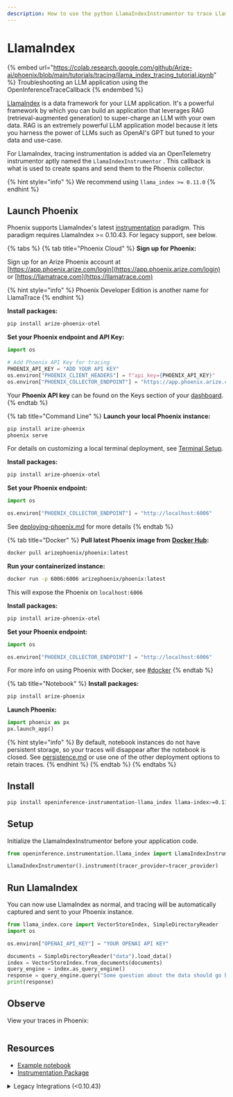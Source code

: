 ```yaml
---
description: How to use the python LlamaIndexInstrumentor to trace LlamaIndex
---
```


# LlamaIndex

{% embed url="https://colab.research.google.com/github/Arize-ai/phoenix/blob/main/tutorials/tracing/llama_index_tracing_tutorial.ipynb" %}
Troubleshooting an LLM application using the OpenInferenceTraceCallback
{% endembed %}

[LlamaIndex](https://github.com/run-llama/llama_index) is a data framework for your LLM application. It's a powerful framework by which you can build an application that leverages RAG (retrieval-augmented generation) to super-charge an LLM with your own data. RAG is an extremely powerful LLM application model because it lets you harness the power of LLMs such as OpenAI's GPT but tuned to your data and use-case.

For LlamaIndex, tracing instrumentation is added via an OpenTelemetry instrumentor aptly named the `LlamaIndexInstrumentor` . This callback is what is used to create spans and send them to the Phoenix collector.

{% hint style="info" %}
We recommend using `llama_index >= 0.11.0`
{% endhint %}

## Launch Phoenix

Phoenix supports LlamaIndex's latest [instrumentation](https://docs.llamaindex.ai/en/stable/module_guides/observability/instrumentation/) paradigm. This paradigm requires LlamaIndex >= 0.10.43. For legacy support, see below.

{% tabs %}
{% tab title="Phoenix Cloud" %}
**Sign up for Phoenix:**

Sign up for an Arize Phoenix account at [https://app.phoenix.arize.com/login](https://app.phoenix.arize.com/login) or [https://llamatrace.com](https://llamatrace.com)

{% hint style="info" %}
Phoenix Developer Edition is another name for LlamaTrace
{% endhint %}

**Install packages:**

```bash
pip install arize-phoenix-otel
```

**Set your Phoenix endpoint and API Key:**

```python
import os

# Add Phoenix API Key for tracing
PHOENIX_API_KEY = "ADD YOUR API KEY"
os.environ["PHOENIX_CLIENT_HEADERS"] = f"api_key={PHOENIX_API_KEY}"
os.environ["PHOENIX_COLLECTOR_ENDPOINT"] = "https://app.phoenix.arize.com"
```

Your **Phoenix API key** can be found on the Keys section of your [dashboard](https://app.phoenix.arize.com).
{% endtab %}

{% tab title="Command Line" %}
**Launch your local Phoenix instance:**

```bash
pip install arize-phoenix
phoenix serve
```

For details on customizing a local terminal deployment, see [Terminal Setup](https://docs.arize.com/phoenix/setup/environments#terminal).

**Install packages:**

```bash
pip install arize-phoenix-otel
```

**Set your Phoenix endpoint:**

```python
import os

os.environ["PHOENIX_COLLECTOR_ENDPOINT"] = "http://localhost:6006"
```

See [deploying-phoenix.md](../../deployment/deploying-phoenix.md "mention") for more details
{% endtab %}

{% tab title="Docker" %}
**Pull latest Phoenix image from** [**Docker Hub**](https://hub.docker.com/r/arizephoenix/phoenix)**:**

```bash
docker pull arizephoenix/phoenix:latest
```

**Run your containerized instance:**

```bash
docker run -p 6006:6006 arizephoenix/phoenix:latest
```

This will expose the Phoenix on `localhost:6006`

**Install packages:**

```bash
pip install arize-phoenix-otel
```

**Set your Phoenix endpoint:**

```python
import os

os.environ["PHOENIX_COLLECTOR_ENDPOINT"] = "http://localhost:6006"
```

For more info on using Phoenix with Docker, see [#docker](llamaindex.md#docker "mention")
{% endtab %}

{% tab title="Notebook" %}
**Install packages:**

```bash
pip install arize-phoenix
```

**Launch Phoenix:**

```python
import phoenix as px
px.launch_app()
```

{% hint style="info" %}
By default, notebook instances do not have persistent storage, so your traces will disappear after the notebook is closed. See [persistence.md](../../deployment/persistence.md "mention") or use one of the other deployment options to retain traces.
{% endhint %}
{% endtab %}
{% endtabs %}

## Install

```bash
pip install openinference-instrumentation-llama_index llama-index>=0.11.0
```

## Setup

Initialize the LlamaIndexInstrumentor before your application code.

```python
from openinference.instrumentation.llama_index import LlamaIndexInstrumentor

LlamaIndexInstrumentor().instrument(tracer_provider=tracer_provider)
```

## Run LlamaIndex

You can now use LlamaIndex as normal, and tracing will be automatically captured and sent to your Phoenix instance.

```python
from llama_index.core import VectorStoreIndex, SimpleDirectoryReader
import os

os.environ["OPENAI_API_KEY"] = "YOUR OPENAI API KEY"

documents = SimpleDirectoryReader("data").load_data()
index = VectorStoreIndex.from_documents(documents)
query_engine = index.as_query_engine()
response = query_engine.query("Some question about the data should go here")
print(response)
```

## Observe

View your traces in Phoenix:

<figure><img src="../../.gitbook/assets/Screenshot 2024-10-29 at 3.52.49 PM.png" alt=""><figcaption></figcaption></figure>

## Resources

* [Example notebook](https://github.com/Arize-ai/phoenix/blob/main/tutorials/tracing/llama_index_tracing_tutorial.ipynb)
* [Instrumentation Package](https://github.com/Arize-ai/openinference/tree/main/python/instrumentation/openinference-instrumentation-llama-index)

<details>

<summary>Legacy Integrations (&#x3C;0.10.43)</summary>

**Legacy One-Click (<0.10.43)**

Using phoenix as a callback requires an install of \`llama-index-callbacks-arize-phoenix>0.1.3'

llama-index 0.10 introduced modular sub-packages. To use llama-index's one click, you must install the small integration first:

```bash
pip install 'llama-index-callbacks-arize-phoenix>0.1.3'
```

```python
# Phoenix can display in real time the traces automatically
# collected from your LlamaIndex application.
import phoenix as px
# Look for a URL in the output to open the App in a browser.
px.launch_app()
# The App is initially empty, but as you proceed with the steps below,
# traces will appear automatically as your LlamaIndex application runs.

from llama_index.core import set_global_handler

set_global_handler("arize_phoenix")

# Run all of your LlamaIndex applications as usual and traces
# will be collected and displayed in Phoenix.
```

**Legacy (<0.10.0)**

If you are using an older version of llamaIndex (pre-0.10), you can still use phoenix. You will have to be using `arize-phoenix>3.0.0` and downgrade `openinference-instrumentation-llama-index<1.0.0`

```python
# Phoenix can display in real time the traces automatically
# collected from your LlamaIndex application.
import phoenix as px
# Look for a URL in the output to open the App in a browser.
px.launch_app()
# The App is initially empty, but as you proceed with the steps below,
# traces will appear automatically as your LlamaIndex application runs.

import llama_index
llama_index.set_global_handler("arize_phoenix")

# Run all of your LlamaIndex applications as usual and traces
# will be collected and displayed in Phoenix.
```

</details>
